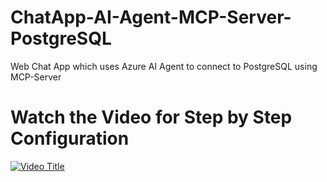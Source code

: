 # ChatApp-AI-Agent-MCP-Server-PostgreSQL
Web Chat App which uses Azure AI Agent to connect to PostgreSQL using MCP-Server

# Watch the Video for Step by Step Configuration

[![Video Title](https://img.youtube.com/vi/3qraGz_l_34/0.jpg)](https://www.youtube.com/watch?v=3qraGz_l_34)
